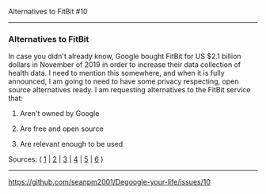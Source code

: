 Alternatives to FitBit #10 

***

### Alternatives to FitBit

In case you didn't already know, Google bought FitBit for US $2.1 billion dollars in November of 2019 in order to increase their data collection of health data. I need to mention this somewhere, and when it is fully announced, I am going to need to have some privacy respecting, open source alternatives ready. I am requesting alternatives to the FitBit service that:

1. Aren't owned by Google

2. Are free and open source

3. Are relevant enough to be used

Sources: ( [1](https://www.theverge.com/2021/1/14/22188428/google-fitbit-acquisition-completed-approved) | [2](https://blog.google/products/devices-services/fitbit-acquisition/) | [3](https://time.com/5717726/google-fitbit/) | [4](https://www.bbc.com/news/business-50261024) | [5](https://www.pbs.org/newshour/economy/making-sense/google-bought-fitbit-what-does-that-mean-for-your-data-privacy) | [6](https://www.forbes.com/sites/davidphelan/2019/11/01/google-buys-fitbit-for-21-billion-heres-what-it-means/) )

***

https://github.com/seanpm2001/Degoogle-your-life/issues/10

